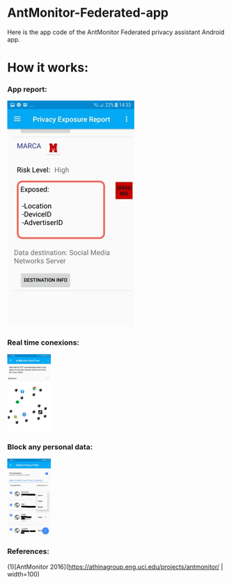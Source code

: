 # AntMonitor-Federated-app
Here is the app code of the AntMonitor Federated privacy assistant Android app.

#  How it works:

### App report:

![App image](foto_marca.jpg)

### Real time conexions:


<img src="https://github.com/alejandroaguileraalcalde-ing/AntMonitor-Federated-app/blob/main/foto2antmonitor_realtime.PNG" width="100">

### Block any personal data:

 
  <img src="https://github.com/alejandroaguileraalcalde-ing/AntMonitor-Federated-app/blob/main/foto_permitir.jpg" width="100">
  

### References: 

 (1)[AntMonitor 2016](https://athinagroup.eng.uci.edu/projects/antmonitor/ | width=100)



